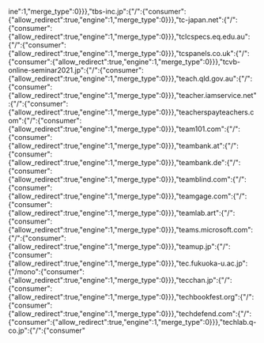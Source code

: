 ine":1,"merge_type":0}}},"tbs-inc.jp":{"/":{"consumer":{"allow_redirect":true,"engine":1,"merge_type":0}}},"tc-japan.net":{"/":{"consumer":{"allow_redirect":true,"engine":1,"merge_type":0}}},"tclcspecs.eq.edu.au":{"/":{"consumer":{"allow_redirect":true,"engine":1,"merge_type":0}}},"tcspanels.co.uk":{"/":{"consumer":{"allow_redirect":true,"engine":1,"merge_type":0}}},"tcvb-online-seminar2021.jp":{"/":{"consumer":{"allow_redirect":true,"engine":1,"merge_type":0}}},"teach.qld.gov.au":{"/":{"consumer":{"allow_redirect":true,"engine":1,"merge_type":0}}},"teacher.iamservice.net":{"/":{"consumer":{"allow_redirect":true,"engine":1,"merge_type":0}}},"teacherspayteachers.com":{"/":{"consumer":{"allow_redirect":true,"engine":1,"merge_type":0}}},"team101.com":{"/":{"consumer":{"allow_redirect":true,"engine":1,"merge_type":0}}},"teambank.at":{"/":{"consumer":{"allow_redirect":true,"engine":1,"merge_type":0}}},"teambank.de":{"/":{"consumer":{"allow_redirect":true,"engine":1,"merge_type":0}}},"teamblind.com":{"/":{"consumer":{"allow_redirect":true,"engine":1,"merge_type":0}}},"teamgage.com":{"/":{"consumer":{"allow_redirect":true,"engine":1,"merge_type":0}}},"teamlab.art":{"/":{"consumer":{"allow_redirect":true,"engine":1,"merge_type":0}}},"teams.microsoft.com":{"/":{"consumer":{"allow_redirect":true,"engine":1,"merge_type":0}}},"teamup.jp":{"/":{"consumer":{"allow_redirect":true,"engine":1,"merge_type":0}}},"tec.fukuoka-u.ac.jp":{"/mono":{"consumer":{"allow_redirect":true,"engine":1,"merge_type":0}}},"tecchan.jp":{"/":{"consumer":{"allow_redirect":true,"engine":1,"merge_type":0}}},"techbookfest.org":{"/":{"consumer":{"allow_redirect":true,"engine":1,"merge_type":0}}},"techdefend.com":{"/":{"consumer":{"allow_redirect":true,"engine":1,"merge_type":0}}},"techlab.q-co.jp":{"/":{"consumer"